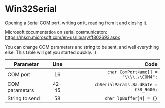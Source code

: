 # Win32Serial
Opening a Serial COM port, writing on it, reading from it and closing it.

Microsoft documentation on serial communicaton: https://msdn.microsoft.com/en-us/library/ff802693.aspx

You can change COM parametars and string to be sent, and well everything else. This table will get you started quickly. :)

| Parametar     | Line          | Code  |
| ------------- |:-------------:| -----:|
| COM port      | 16            |``` char ComPortName[] = "\\\\.\\COM4";``` |
| COM parametars| 42-45         |```  cbSerialParams.BaudRate = CBR_9600;``` |
| String to send| 58            |```   char lpBuffer[4] = {}``` |


